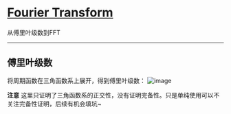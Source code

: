 # [Fourier Transform](https://github.com/iLovEing/notebook/issues/11)

从傅里叶级数到FFT

---

## 傅里叶级数

将周期函数在三角函数系上展开，得到傅里叶级数：
![image](https://user-images.githubusercontent.com/109459299/224723347-fd730310-bdc7-4a32-a688-a05c785441da.png)

**注意**
这里只证明了三角函数系的正交性，没有证明完备性。只是单纯使用可以不关注完备性证明，后续有机会填坑~
